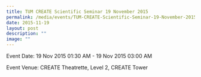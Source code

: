 ```yaml
---
title: TUM CREATE Scientific Seminar 19 November 2015
permalink: /media/events/TUM-CREATE-Scientific-Seminar-19-November-2015/
date: 2015-11-19
layout: post
description: ""
image: ""
---
```

  
Event Date: 19 Nov 2015 01:30 AM - 19 Nov 2015 03:00 AM

Event Venue: CREATE Theatrette, Level 2, CREATE Tower